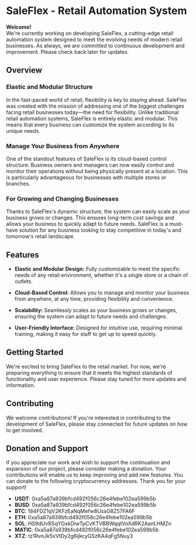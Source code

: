 # SaleFlex - Retail Automation System

**Welcome!**  
We're currently working on developing SaleFlex, a cutting-edge retail automation system designed to meet the evolving needs of modern retail businesses. As always, we are committed to continuous development and improvement. Please check back later for updates.

## Overview

### Elastic and Modular Structure
In the fast-paced world of retail, flexibility is key to staying ahead. SaleFlex was created with the mission of addressing one of the biggest challenges facing retail businesses today—the need for flexibility. Unlike traditional retail automation systems, SaleFlex is entirely elastic and modular. This means that every business can customize the system according to its unique needs.

### Manage Your Business from Anywhere
One of the standout features of SaleFlex is its cloud-based control structure. Business owners and managers can now easily control and monitor their operations without being physically present at a location. This is particularly advantageous for businesses with multiple stores or branches.

### For Growing and Changing Businesses
Thanks to SaleFlex's dynamic structure, the system can easily scale as your business grows or changes. This ensures long-term cost savings and allows your business to quickly adapt to future needs. SaleFlex is a must-have solution for any business looking to stay competitive in today's and tomorrow's retail landscape.

## Features

- **Elastic and Modular Design:** Fully customizable to meet the specific needs of any retail environment, whether it's a single store or a chain of outlets.
  
- **Cloud-Based Control:** Allows you to manage and monitor your business from anywhere, at any time, providing flexibility and convenience.
  
- **Scalability:** Seamlessly scales as your business grows or changes, ensuring the system can adapt to future needs and challenges.
  
- **User-Friendly Interface:** Designed for intuitive use, requiring minimal training, making it easy for staff to get up to speed quickly.

## Getting Started

We're excited to bring SaleFlex to the retail market. For now, we're preparing everything to ensure that it meets the highest standards of functionality and user experience. Please stay tuned for more updates and information.

## Contributing

We welcome contributions! If you're interested in contributing to the development of SaleFlex, please stay connected for future updates on how to get involved.

## Donation and Support 
If you appreciate our work and wish to support the continuation and expansion of our project, please consider making a donation. Your contributions will enable us to keep improving and add new features. You can donate to the following cryptocurrency addresses. Thank you for your support!

* **USDT**: 0xa5a87a939bfcd492f056c26e4febe102ea599b5b
* **BUSD**: 0xa5a87a939bfcd492f056c26e4febe102ea599b5b
* **BTC**: 184FDZ1qV2KFzEaNqMefw8UssG8Z57FA6F
* **ETH**: 0xa5a87a939bfcd492f056c26e4febe102ea599b5b
* **SOL**: HS9dUvRSqYGxkDiwTpCvKTVBBWqqtVoXdRK2AanLHMZn
* **MATIC**: 0xa5a87a939bfcd492f056c26e4febe102ea599b5b
* **XTZ**: tz1RvnJk5xVtDy2g6ijkcyGSzKA4qFg5Nuy3
